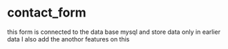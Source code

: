 # contact_form
this form is connected to the data base mysql and store data only in earlier data I also add the anothor features on this
